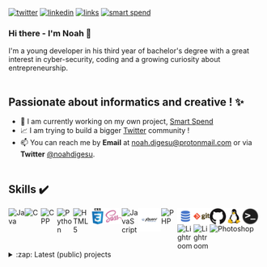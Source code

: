 [![twitter](https://img.shields.io/badge/twitter-@noahdigesu-orange)](https://www.twitter.com/noahdigesu)
[![linkedin](https://img.shields.io/badge/linkedin-@noahdigesu-orange)](https://www.linkedin.com/in/noahdigesu)
[![links](https://img.shields.io/badge/links-noahdigesu.com/links-orange)](https://www.noahdigesu.com/links)
[![smart spend](https://img.shields.io/badge/smart_spend-@smartspend_app-green)](https://twitter.com/smartspend_app/)<br>

### Hi there - I'm Noah :wave:
I'm a young developer in his third year of bachelor's degree with a great interest in cyber-security, coding and a growing curiosity about entrepreneurship.<br><br>

## Passionate about informatics and creative ! ✨
  - 🤑 I am currently working on my own project, [Smart Spend](https://twitter.com/smartspend_app/)
  - 📈 I am trying to build a bigger [Twitter](https://www.twitter.com/noahdigesu) community !
  - 📫 You can reach me by **Email** at [noah.digesu@protonmail.com](mailto:noah.digesu@protonmail.com) or via **Twitter** [@noahdigesu](https://twitter.com/noahdigesu).<br><br>

## Skills ✔️
<img align="left" alt="Java" width="32px" src="https://raw.githubusercontent.com/abranhe/programming-languages-logos/master/src/java/java_32x32.png" />
<img align="left" alt="C" width="32px" src="https://raw.githubusercontent.com/abranhe/programming-languages-logos/master/src/c/c_32x32.png" />
<img align="left" alt="CPP" width="32px" src="https://raw.githubusercontent.com/abranhe/programming-languages-logos/master/src/cpp/cpp_32x32.png" />
<img align="left" alt="Python" width="32px" src="https://raw.githubusercontent.com/abranhe/programming-languages-logos/master/src/python/python_32x32.png" />
<img align="left" alt="HTML5" width="32px" src="https://raw.githubusercontent.com/abranhe/programming-languages-logos/master/src/html/html_32x32.png" />
<img align="left" alt="CSS3" width="32px" src="https://raw.githubusercontent.com/github/explore/80688e429a7d4ef2fca1e82350fe8e3517d3494d/topics/css/css.png" />
<img align="left" alt="Sass" width="32px" src="https://raw.githubusercontent.com/github/explore/80688e429a7d4ef2fca1e82350fe8e3517d3494d/topics/sass/sass.png" />
<img align="left" alt="JavaScript" width="32px" src="https://raw.githubusercontent.com/abranhe/programming-languages-logos/master/src/javascript/javascript_32x32.png" />
<img align="left" alt="Jquery" width="46px" src="https://raw.githubusercontent.com/github/explore/80688e429a7d4ef2fca1e82350fe8e3517d3494d/topics/jquery/jquery.png" />
<img align="left" alt="PHP" width="32px" src="https://raw.githubusercontent.com/abranhe/programming-languages-logos/master/src/php/php_32x32.png" />
<img align="left" alt="SQL" width="32px" src="https://raw.githubusercontent.com/github/explore/80688e429a7d4ef2fca1e82350fe8e3517d3494d/topics/sql/sql.png" />
<img align="left" alt="Git" width="32px" src="https://raw.githubusercontent.com/github/explore/80688e429a7d4ef2fca1e82350fe8e3517d3494d/topics/git/git.png" />
<img align="left" alt="GitHub" width="32px" src="https://raw.githubusercontent.com/github/explore/78df643247d429f6cc873026c0622819ad797942/topics/github/github.png" />
<img align="left" alt="Linux" width="32px" src="https://raw.githubusercontent.com/github/explore/80688e429a7d4ef2fca1e82350fe8e3517d3494d/topics/linux/linux.png" />
<img align="left" alt="Terminal" width="32px" src="https://raw.githubusercontent.com/github/explore/80688e429a7d4ef2fca1e82350fe8e3517d3494d/topics/terminal/terminal.png" />
<img alt="Photoshop" width="32px" src="https://upload.wikimedia.org/wikipedia/commons/thumb/a/af/Adobe_Photoshop_CC_icon.svg/1200px-Adobe_Photoshop_CC_icon.svg.png" />
<img align="left" alt="Lightroom" width="32px" src="https://upload.wikimedia.org/wikipedia/commons/thumb/b/b6/Adobe_Photoshop_Lightroom_CC_logo.svg/1200px-Adobe_Photoshop_Lightroom_CC_logo.svg.png" />
<img align="left" alt="Lightroom" width="32px" src="https://img.favpng.com/25/14/4/figma-user-interface-design-designer-logo-png-favpng-dtBqP6sV3PhEQ2AfU73dHpCwR.jpg" /><br><br><br>

<details>
  <summary>:zap: Latest (public) projects</summary>
  
<!--START_SECTION:activity-->
1. [Bitwarden desktop](https://github.com/noahdigesu/bitwarden-desktop) - Have access to your passwords without having to launch your browser and wait for everything to load !
2. [Safr](https://noahdigesu.com/projects/safr/) - Easily download firefox extensions for your browser to keep you away from online harm.
3. [Repst.it](https://noahdigesu.com/projects/repst.it/) - Ever wanted to repost Instagram pictures without being harrased by adds ?
4. [Brick breaker](https://noahdigesu.com/projects/brickbreaker/) - A brick breaker game made entirely from pure JavaScript.
5. [The smart linguist](https://noahdigesu.com/projects/duonono/) - A duolingo inspired game.
<!--END_SECTION:activity-->

</details>
